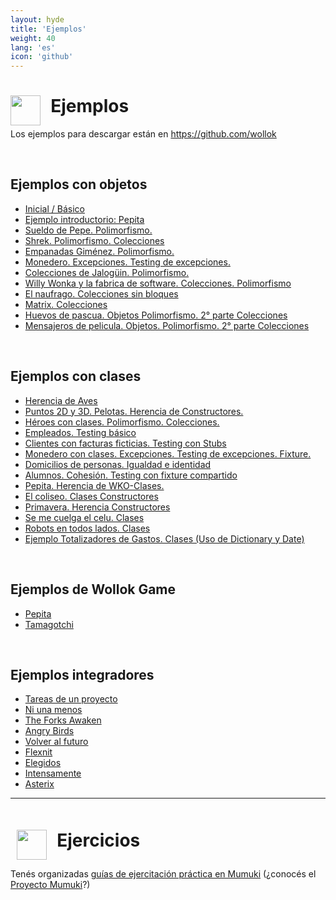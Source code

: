 ```yaml
---
layout: hyde
title: 'Ejemplos'
weight: 40
lang: 'es'
icon: 'github'
---
```



<div class="container">
<h1>
<img src="/images/github-octocat.svg" align="left" height="48" width="48" style="padding: 0px;"/>
&nbsp;&nbsp;Ejemplos
</h1>
</div>

<div class="container">
<p>Los ejemplos para descargar están en
<a href="https://github.com/wollok">https://github.com/wollok</a>
</p>
</div>

<div class="container">
    <br>
</div>

<div class="container">
    <h2>
        Ejemplos con objetos
    </h2>
</div>

<div class="container">
    <ul class="list-group">
    <li class="list-group-item"><a href="https://github.com/wollok/initialLearning">Inicial / Básico</a></li>
    <li class="list-group-item"><a href="https://github.com/wollok/introPepita">Ejemplo introductorio: Pepita</a></li>
    <li class="list-group-item"><a href="https://github.com/wollok/PolimorfismoSueldoDePepe">Sueldo de Pepe. Polimorfismo.</a></li>
    <li class="list-group-item"><a href="https://github.com/wollok/heroesConObjetos">Shrek. Polimorfismo. Colecciones</a></li>
    <li class="list-group-item"><a href="https://github.com/wollok/polimorfismoEmpanadasGimenez">Empanadas Giménez. Polimorfismo.</a></li>
    <li class="list-group-item"><a href="https://github.com/wollok/excepcionesMonedero">Monedero. Excepciones. Testing de excepciones.</a></li>
    <li class="list-group-item"><a href="https://github.com/wollok/coleccionesBloquesJaloguin">Colecciones de Jalogüin. Polimorfismo.</a></li>
    <li class="list-group-item"><a href="https://github.com/wollok/coleccionesWillyWonka">Willy Wonka y la fabrica de software. Colecciones. Polimorfismo</a></li>
    <li class="list-group-item"><a href="https://github.com/wollok/coleccionesSinBloquesNaufrago">El naufrago. Colecciones sin bloques</a></li>
    <li class="list-group-item"><a href="https://github.com/wollok/ColeccionesMatrixElElegido">Matrix. Colecciones</a></li>
    <li class="list-group-item"><a href="https://github.com/wollok/polimorfismoColeccionesHuevosDePascua">Huevos de pascua. Objetos Polimorfismo. 2° parte Colecciones</a></li>
    <li class="list-group-item"><a href="https://github.com/wollok/polimorfismoColeccionesMensajerosDePelicula">Mensajeros de pelicula. Objetos. Polimorfismo. 2° parte Colecciones</a></li>
    </ul>
</div>

<div class="container">
    <br>
</div>

<div class="container">
<h2>
Ejemplos con clases
</h2>
</div>

<div class="container">
    <ul class="list-group">
    <li class="list-group-item"><a href="https://github.com/wollok/herenciaAvesPepita">Herencia de Aves</a></li>
    <li class="list-group-item"><a href="https://github.com/wollok/herenciaConstructores">Puntos 2D y 3D. Pelotas. Herencia de Constructores.</a></li>
    <li class="list-group-item"><a href="https://github.com/wollok/heroesConClases">Héroes con clases. Polimorfismo. Colecciones.</a></li>
    <li class="list-group-item"><a href="https://github.com/wollok/testingEmpleados">Empleados. Testing básico</a></li>
    <li class="list-group-item"><a href="https://github.com/wollok/testingClienteStub">Clientes con facturas ficticias. Testing con Stubs</a></li>
    <li class="list-group-item"><a href="https://github.com/wollok/excepcionesMonederoClases">Monedero con clases. Excepciones. Testing de excepciones. Fixture.</a></li>
    <li class="list-group-item"><a href="https://github.com/wollok/igualdadIdentidadDomicilios">Domicilios de personas. Igualdad e identidad</a></li>
    <li class="list-group-item"><a href="https://github.com/wollok/cohesionAlumnos">Alumnos. Cohesión. Testing con fixture compartido</a></li>
    <li class="list-group-item"><a href="https://github.com/wollok/herenciaPepitaWKO">Pepita. Herencia de WKO-Clases.</a></li>
    <li class="list-group-item"><a href="https://github.com/wollok/clasesColiseo">El coliseo. Clases Constructores</a></li>
    <li class="list-group-item"><a href="https://github.com/wollok/herenciaLegoLaPrimavera">Primavera. Herencia Constructores</a></li>
    <li class="list-group-item"><a href="https://github.com/wollok/clasesElCelu">Se me cuelga el celu. Clases</a></li>
    <li class="list-group-item"><a href="https://github.com/wollok/clasesBots">Robots en todos lados. Clases</a></li>
    <li class="list-group-item"><a href="https://github.com/wollok/dictionaryTotales">Ejemplo Totalizadores de Gastos. Clases (Uso de Dictionary y Date)</a></li>
    </ul>
</div>

<div class="container">
    <br>
</div>

<div class="container">
<h2>
Ejemplos de Wollok Game
</h2>
</div>

<div class="container">
    <ul class="list-group">
    <li class="list-group-item"><a href="https://github.com/wollok/pepitaGame">Pepita</a></li>
    <li class="list-group-item"><a href="https://github.com/wollok/tamagotchiGameComposicion">Tamagotchi</a></li>
    </ul>
</div>

<div class="container">
    <br>
</div>

<div class="container">
<h2>
Ejemplos integradores
</h2>
</div>

<div class="container">
    <ul class="list-group">
    <li class="list-group-item"><a href="https://github.com/wollok/examenTareas">Tareas de un proyecto</a></li>
    <li class="list-group-item"><a href="https://github.com/wollok/ejericioIntegradorNiUnaMenos">Ni una menos</a></li>
    <li class="list-group-item"><a href="https://github.com/wollok/ejercicioIntegradorStarWars">The Forks Awaken</a></li>
    <li class="list-group-item"><a href="https://github.com/wollok/ejercicioIntegradorAngryBirds">Angry Birds</a></li>
    <li class="list-group-item"><a href="https://github.com/wollok/ejercicioIntegradorVolverAlFuturo">Volver al futuro</a></li>
    <li class="list-group-item"><a href="https://github.com/wollok/ejercicioIntegradorFlixnet">Flexnit</a></li>
    <li class="list-group-item"><a href="https://github.com/wollok/ejercicioIntegradorElegidos">Elegidos</a></li>
    <li class="list-group-item"><a href="https://github.com/wollok/ejercicioIntegradorIntensamente">Intensamente</a></li>
    <li class="list-group-item"><a href="https://github.com/wollok/ejercicioIntegradorAsterixa">Asterix</a></li>
    </ul>
</div>

<div class="container">
    <hr>
</div>

<div class="container">
<h1 style="padding: 10px;"><img src="/images/mumuki.png" align="left" height="48" width="48" style="padding: 0px;"/>
&nbsp;&nbsp;Ejercicios</h1>

<p>Tenés organizadas 
<a href="http://wollok.mumuki.io/">guías de ejercitación práctica en Mumuki</a> (¿conocés el <a href="http://mumuki.org">Proyecto Mumuki</a>?)</p>
</div>

